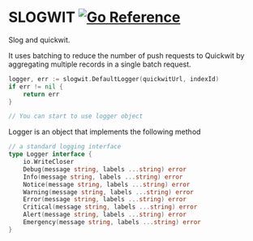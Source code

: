 # SLOGWIT [![Go Reference](https://pkg.go.dev/badge/github.com/urbanishimwe/slogwit.svg)](https://pkg.go.dev/github.com/urbanishimwe/slogwit)
Slog and quickwit.

It uses batching to reduce the number of push requests to Quickwit by aggregating multiple records in a single batch request.

```go
logger, err := slogwit.DefaultLogger(quickwitUrl, indexId)
if err != nil {
	return err
}

// You can start to use logger object
```

Logger is an object that implements the following method

```go
// a standard logging interface
type Logger interface {
	io.WriteCloser
	Debug(message string, labels ...string) error
	Info(message string, labels ...string) error
	Notice(message string, labels ...string) error
	Warning(message string, labels ...string) error
	Error(message string, labels ...string) error
	Critical(message string, labels ...string) error
	Alert(message string, labels ...string) error
	Emergency(message string, labels ...string) error
}
```

